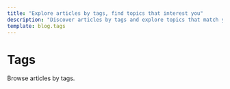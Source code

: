 ```yaml
---
title: "Explore articles by tags, find topics that interest you"
description: "Discover articles by tags and explore topics that match your interests. Browse and find content tailored to what you love."
template: blog.tags
---
```


# Tags

Browse articles by tags.
